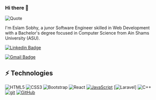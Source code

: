 ### Hi there 👋

![Quote](https://github-readme-quotes.herokuapp.com/quote?theme=dracula&animation=grow_out_in&layout=churchill)

I'm Eslam Sobhy, a junor Software Engineer skilled in Web Development with a Bachelor's degree focused in Computer Science from Ain Shams University (ASU).

[![Linkedin Badge](https://img.shields.io/badge/-EslamSobhy-blue?style=flat-square&logo=Linkedin&logoColor=white&link=https://www.linkedin.com/in/eslam-sobhy/)](https://www.linkedin.com/in/eslam-sobhy-800249175//)

[![Gmail Badge](https://img.shields.io/badge/-eslamsobhy206@gmail.com-c14438?style=flat-square&logo=Gmail&logoColor=white&link=mailto:eslamsobhy206@gmail.com)](mailto:eslamsobhy206@gmail.com)

## ⚡ Technologies

![HTML5](https://img.shields.io/badge/-HTML5-E34F26?style=flat-square&logo=html5&logoColor=white)
![CSS3](https://img.shields.io/badge/-CSS3-1572B6?style=flat-square&logo=css3)
![Bootstrap](https://img.shields.io/badge/-Bootstrap-563D7C?style=flat-square&logo=bootstrap)
![React](https://img.shields.io/badge/-React-black?style=flat-square&logo=react)
[![JavaScript](https://img.shields.io/badge/--F7DF1E?logo=javascript&logoColor=000)](https://www.javascript.com/)
[![Laravel](https://img.shields.io/badge/Laravel-0.8-red)]
![C++](https://img.shields.io/badge/-C++-00599C?style=flat-square&logo=c)
[![git](https://badgen.net/badge/icon/git?icon=git&label)](https://git-scm.com)
[![GitHub](https://badgen.net/badge/icon/github?icon=github&label)](https://github.com)


